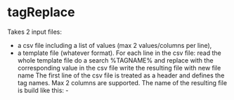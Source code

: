 tagReplace
==========
Takes 2 input files:
- a csv file including a list of values (max 2 values/columns per line),
- a template file (whatever format).
For each line in the csv file:
    read the whole template file
    do a search %TAGNAME% and replace with the corresponding value in the csv file
    write the resulting file with new file name
The first line of the csv file is treated as a header and defines the tag names. Max 2 columns are supported.
The name of the resulting file is build like this:
 <value in first column>-<template file name and extension>

Usage: tagRaplce.py -l <listfile-csv> -a <templatefile> [-o <outDir>]

Example:

csv file in.csv:
    GROUPCN;BASEDN
    App_read;OU=EndUsers,OU=Groups,DC=test,DC=me
    App_admin;OU=AdminUsers,OU=Groups,DC=test,DC=me

Template file templ.txt:
    <FIELD_VALUE>
        CN=%GROUPCN%,%BASEDN%
    </FIELD_VALUE>

Run command: pythin tagReplace.py -l in.csv -a templ.txt

Ouput:
  Tag read     : GROUPCN;BASEDN
  Handling line: App_read;OU=EndUsers,OU=Groups,DC=test,DC=me
  Creating file: .//App_read-templ.txt
  Handling line: App_admin;OU=AdminUsers,OU=Groups,DC=test,DC=me
  Creating file: .//App_admin-templ.txt

File App_admin-templ.txt looks like this:
  <FIELD_VALUE>
    CN=App_admin,OU=AdminUsers,OU=Groups,DC=test,DC=me
  </FIELD_VALUE>
